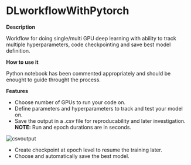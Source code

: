 # DLworkflowWithPytorch

**Description**

Workflow for doing single/multi GPU deep learning with ability to track multiple hyperparameters, code checkpointing and save best model definition.

**How to use it**

Python notebook has been commented appropriately and should be enought to guide throught the process.

**Features**
-	Choose number of GPUs to run your code on.
-	Define parameters and hyperparameters to track and test your model on.
-	Save the output in a .csv file for reproducability and later investigation.
**NOTE:** Run and epoch durations are in seconds.

![csvoutput](https://github.com/ghltshubh/DLworkflowWithPytorch/blob/master/csv_output.png?raw=true)

-	Create checkpoint at epoch level to resume the training later.
-	Choose and automatically save the best model.
